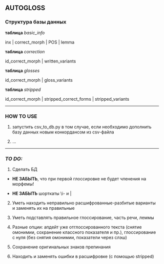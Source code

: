 ## AUTOGLOSS

### Структура базы данных

**таблица** *basic_info*

inx | correct_morph | POS | lemma

**таблица** *correction*

id\_correct\_morph | written\_variants

**таблица** *glosses*

id\_correct\_morph | gloss\_variants

**таблица** *stripped*

id\_correct\_morph | stripped\_correct\_forms | stripped_variants
__________

### HOW TO USE

1. запустить csv_to_db.py в том случае, если необходимо дополнить базу данных новым конкордансом из csv-файла

2. ...

__________
### *TO DO:*

1. Сделать БД

- **НЕ ЗАБЫТЬ**, что при первой глоссировке не будет членения на морфемы!

- **НЕ ЗАБЫТЬ** шорткаты \i- и |

2. Уметь находить неправильно расшифрованные-разбитые варианты и заменять их на правильные

3. Уметь подставлять правильное глоссирование, часть речи, леммы

4. Разные опции: апдейт уже отглоссированного текста (снятие омонимии, сохранение классного показателя и пр.), глоссирование с нуля (без снятия омонимии, показатели через слэш)

5. Сохранение оригинальных знаков препинания 

6. Находить и заменять ошибки в расшифровке (c помощью stripped)
